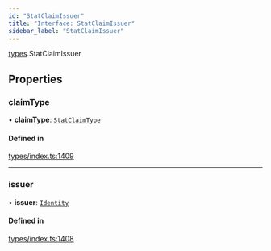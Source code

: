 ```yaml
---
id: "StatClaimIssuer"
title: "Interface: StatClaimIssuer"
sidebar_label: "StatClaimIssuer"
---
```


[types](../../../modules/Types/Types.md).StatClaimIssuer

## Properties

### claimType

• **claimType**: [`StatClaimType`](../../../modules/Types/Types.md#statclaimtype)

#### Defined in

[types/index.ts:1409](https://github.com/PolymeshAssociation/polymesh-sdk/blob/95e180d2/src/types/index.ts#L1409)

___

### issuer

• **issuer**: [`Identity`](../../../classes/API/Entities/Identity/Identity.md)

#### Defined in

[types/index.ts:1408](https://github.com/PolymeshAssociation/polymesh-sdk/blob/95e180d2/src/types/index.ts#L1408)
